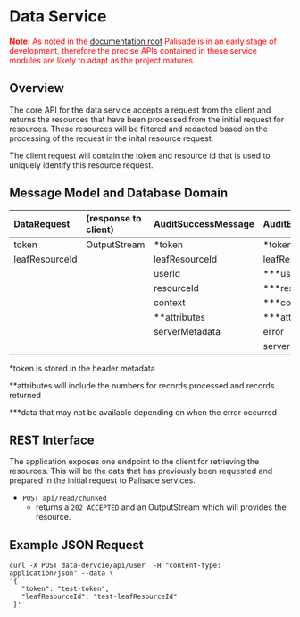 <!---
Copyright 2018-2021 Crown Copyright

Licensed under the Apache License, Version 2.0 (the "License");
you may not use this file except in compliance with the License.
You may obtain a copy of the License at

  http://www.apache.org/licenses/LICENSE-2.0

Unless required by applicable law or agreed to in writing, software
distributed under the License is distributed on an "AS IS" BASIS,
WITHOUT WARRANTIES OR CONDITIONS OF ANY KIND, either express or implied.
See the License for the specific language governing permissions and
limitations under the License.
--->
# Data Service

<span style="color:red">**Note:** As noted in the [documentation root](../README.md) Palisade is in an early stage of development, therefore the precise APIs contained in these service modules are likely to adapt as the project matures.</span>

## Overview

The core API for the data service accepts a request from the client and returns the resources that have been processed from the initial request for resources.  These resources will be filtered and redacted based on the processing of the request in the inital resource request.

The client request will contain the token and resource id that is used to uniquely identify this resource request.


## Message Model and Database Domain

| DataRequest     | (response to client)   | AuditSuccessMessage  | AuditErrorMessage |
|:----------------|:-----------------------|:---------------------|:------------------|
| token           | OutputStream           | *token               | *token            | 
| leafResourceId  |                        | leafResourceId       | leafResourceId    |  
|                 |                        | userId               | ***userId         |
|                 |                        | resourceId           | ***resourceId     |
|                 |                        | context              | ***context        | 
|                 |                        | **attributes         | ***attributes     |
|                 |                        | serverMetadata       | error             |
|                 |                        |                      | serverMetadata    |
  
*token is stored in the header metadata  

**attributes will include the numbers for records processed and records returned

***data that may not be available depending on when the error occurred

## REST Interface

The application exposes one endpoint to the client for retrieving the resources. This will be the data that has previously 
been requested and prepared in the initial request to Palisade services. 
* `POST api/read/chunked`
    - returns a `202 ACCEPTED` and an OutputStream which will provides the resource.

## Example JSON Request
```
curl -X POST data-dervcie/api/user  -H "content-type: application/json" --data \
'{
   "token": "test-token",
   "leafResourceId": "test-leafResourceId"
 }'
```

  